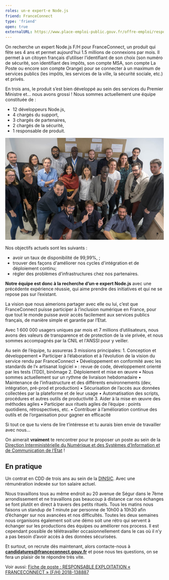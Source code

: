 ```yaml
---
roles: un·e expert·e Node.js
friend: FranceConnect
type: 'friend'
open: true
externalURL: https://www.place-emploi-public.gouv.fr/offre-emploi/responsable-exploitation--franceconnect--fh-reference-2018-138887
---
```


On recherche un expert Node.js F/H pour FranceConnect, un produit qui fête ses 4 ans et permet aujourd'hui 1.5 millions de connexions par mois.
Il permet à un citoyen français d’utiliser l’identifiant de son choix (son numéro de sécurité, son identifiant des impôts, son compte MSA, son compte La Poste ou encore son compte Orange) pour se connecter à un maximum de services publics (les impôts, les services de la ville, la sécurité sociale, etc.) et privés.

<!--more-->

En trois ans, le produit s’est bien développé au sein des services du Premier Ministre et… nous avons grossi !
Nous sommes actuellement une équipe constituée de :
 - 12 développeurs Node.js,
 - 4 chargés du support,
 - 3 chargés de partenaires,
 - 2 chargés de la sécurité,
 - 1 responsable de produit.

![Notre équipe](/img/jobs/2018-11-07-franceconnect-ops.jpg)

Nos objectifs actuels sont les suivants :
 - avoir un taux de disponibilité de 99,99%, ;
 - trouver des façons d'améliorer nos cycles d'intégration et de déploiement continu;
 - régler des problèmes d’infrastructures chez nos partenaires.

__Notre équipe est donc à la recherche d’un·e expert Node.js__ avec une précédente expérience réussie, qui aime prendre des initiatives et qui ne se repose pas sur l’existant.

La vision que nous aimerions partager avec elle ou lui, c’est que FranceConnect puisse participer à l’inclusion numérique en France, pour que tout le monde puisse avoir accès facilement aux services publics français, de manière simple et garantie par l’Etat.

Avec 1 600 000 usagers uniques par mois et 7 millions d’utilisateurs, nous avons des valeurs de transparence et de protection de la vie privée, et nous sommes accompagnés par la CNIL et l'ANSSI pour y veiller.

Au sein de l’équipe, tu assureras 3 missions principales:
    1.	Conception et développement
        •	Participer à l’élaboration et à l’évolution de la vision du service rendu par FranceConnect
        •	Développement en conformité avec les standards de l’« artisanat logiciel » : revue de code, développement orienté par les tests (TDD), binômage
    2.	Déploiement et mise en œuvre
        •	Nous sommes actuellement sur un rythme de livraison hebdomadaire
        •	Maintenance de l’infrastructure et des différents environnements (dev, intégration, pré-prod et production)
        •	Sécurisation de l’accès aux données collectées par la plateforme et de leur usage
        •	Automatisation des scripts, procédures et autres outils de productivité
    3.	Aider à la mise en œuvre des méthodes agiles
        •	Participer aux rituels agiles de l’équipe : points quotidiens, rétrospectives, etc.
        •	Contribuer à l’amélioration continue des outils et de l’organisation pour gagner en efficacité

Si tout ce que tu viens de lire t’intéresse et tu aurais bien envie de travailler avec nous…

On aimerait __vraiment__ te rencontrer pour te proposer un poste au sein de la [Direction Interministérielle du Numérique et des Systèmes d’Information et de Communication de l’Etat](https://www.numerique.gouv.fr/) !

## En pratique

Un contrat en CDD de trois ans au sein de la [DINSIC](https://www.numerique.gouv.fr/).
Avec une rémunération indexée sur ton salaire actuel.

Nous travaillons tous au même endroit au 20 avenue de Ségur dans le 7ème arrondissement et ne travaillons pas beaucoup à distance car nos échanges se font plutôt en direct à travers des petits rituels.
Tous les matins nous faisons un standup de 1 minute par personne de 10h00 à 10h30 afin d’échanger sur nos avancées et nos difficultés.
Toutes les deux semaines nous organisons également soit une démo soit une rétro qui servent à échanger sur les productions des équipes ou améliorer nos process.
Il est cependant possible de télétravailler occasionnellement dans le cas où il n’y a pas besoin d’avoir accès à des données sécurisées.

Et surtout, on recrute dès maintenant, alors contacte-nous à **[candidatures@franceconnect.gouv.fr](mailto:candidatures@franceconnect.gouv.fr)** et pose nous tes questions, on se fera un plaisir de te répondre très vite.

Voir aussi: [Fiche de poste : RESPONSABLE EXPLOITATION « FRANCECONNECT » (F/H) 2018-138887](https://www.place-emploi-public.gouv.fr/offre-emploi/responsable-exploitation--franceconnect--fh-reference-2018-138887)
